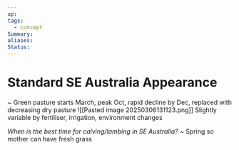 ```yaml
---
up: 
tags:
  - concept
Summary: 
aliases: 
Status:
---
```

# Standard SE Australia Appearance
~
Green pasture starts March, peak Oct, rapid decline by Dec, replaced with decreasing dry pasture
![[Pasted image 20250306131123.png]]
Slightly variable by fertiliser, irrigation, environment changes
<!--SR:!2025-03-13,3,250-->

*When is the best time for calving/lambing in SE Australia?*
~
Spring so mother can have fresh grass
<!--SR:!2025-03-14,4,270-->